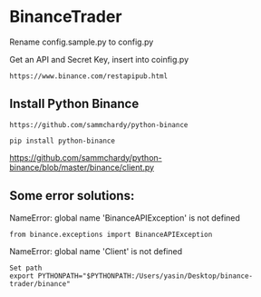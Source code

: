 # BinanceTrader 

Rename config.sample.py to config.py

Get an API and Secret Key, insert into coinfig.py

    https://www.binance.com/restapipub.html

## Install Python Binance
    https://github.com/sammchardy/python-binance

    pip install python-binance


https://github.com/sammchardy/python-binance/blob/master/binance/client.py

## Some error solutions:

NameError: global name 'BinanceAPIException' is not defined
    
    from binance.exceptions import BinanceAPIException

NameError: global name 'Client' is not defined

    Set path
    export PYTHONPATH="$PYTHONPATH:/Users/yasin/Desktop/binance-trader/binance"


    
    
    
    